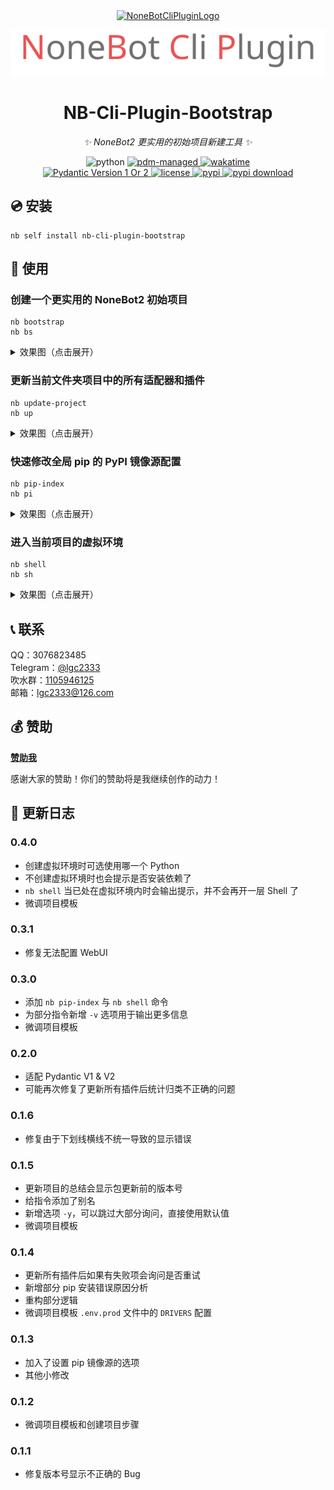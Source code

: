 <!-- markdownlint-disable MD031 MD033 MD036 MD041 -->

<div align="center">

<a href="https://cli.nonebot.dev/">
  <img src="https://cli.nonebot.dev/logo.png" width="200" height="200" alt="NoneBotCliPluginLogo">
</a>

<p>
  <img src="https://raw.githubusercontent.com/lgc-NB2Dev/readme/main/template/cli.svg" alt="NoneBotCliPluginText">
</p>

# NB-Cli-Plugin-Bootstrap

_✨ NoneBot2 更实用的初始项目新建工具 ✨_

<img src="https://img.shields.io/badge/python-3.9+-blue.svg" alt="python">
<a href="https://pdm.fming.dev">
  <img src="https://img.shields.io/badge/pdm-managed-blueviolet" alt="pdm-managed">
</a>
<a href="https://wakatime.com/badge/user/b61b0f9a-f40b-4c82-bc51-0a75c67bfccf/project/018c33e5-66c5-4aee-ad15-2d9104d177c4">
  <img src="https://wakatime.com/badge/user/b61b0f9a-f40b-4c82-bc51-0a75c67bfccf/project/018c33e5-66c5-4aee-ad15-2d9104d177c4.svg" alt="wakatime">
</a>

<br />

<a href="https://pydantic.dev">
  <img src="https://img.shields.io/endpoint?url=https://raw.githubusercontent.com/lgc-NB2Dev/readme/main/template/pyd-v1-or-v2.json" alt="Pydantic Version 1 Or 2" >
</a>
<a href="./LICENSE">
  <img src="https://img.shields.io/github/license/lgc-NB2Dev/nb-cli-plugin-bootstrap.svg" alt="license">
</a>
<a href="https://pypi.python.org/pypi/nb-cli-plugin-bootstrap">
  <img src="https://img.shields.io/pypi/v/nb-cli-plugin-bootstrap.svg" alt="pypi">
</a>
<a href="https://pypi.python.org/pypi/nb-cli-plugin-bootstrap">
  <img src="https://img.shields.io/pypi/dm/nb-cli-plugin-bootstrap" alt="pypi download">
</a>

</div>

## 💿 安装

```shell
nb self install nb-cli-plugin-bootstrap
```

## 🎉 使用

### 创建一个更实用的 NoneBot2 初始项目

```shell
nb bootstrap
nb bs
```

<details>
<summary>效果图（点击展开）</summary>

![效果图](https://raw.githubusercontent.com/lgc-NB2Dev/readme/main/cli-bootstrap/bootstrap.png)

</details>

### 更新当前文件夹项目中的所有适配器和插件

```shell
nb update-project
nb up
```

<details>
<summary>效果图（点击展开）</summary>

![效果图](https://raw.githubusercontent.com/lgc-NB2Dev/readme/main/cli-bootstrap/update-project1.png)
![效果图](https://raw.githubusercontent.com/lgc-NB2Dev/readme/main/cli-bootstrap/update-project2.png)

</details>

### 快速修改全局 pip 的 PyPI 镜像源配置

```shell
nb pip-index
nb pi
```

<details>
<summary>效果图（点击展开）</summary>

![效果图](https://raw.githubusercontent.com/lgc-NB2Dev/readme/main/cli-bootstrap/pip-index.png)

</details>

### 进入当前项目的虚拟环境

```shell
nb shell
nb sh
```

<details>
<summary>效果图（点击展开）</summary>

![效果图](https://raw.githubusercontent.com/lgc-NB2Dev/readme/main/cli-bootstrap/shell.png)

</details>

## 📞 联系

QQ：3076823485  
Telegram：[@lgc2333](https://t.me/lgc2333)  
吹水群：[1105946125](https://jq.qq.com/?_wv=1027&k=Z3n1MpEp)  
邮箱：<lgc2333@126.com>

## 💰 赞助

**[赞助我](https://blog.lgc2333.top/donate)**

感谢大家的赞助！你们的赞助将是我继续创作的动力！

## 📝 更新日志

### 0.4.0

- 创建虚拟环境时可选使用哪一个 Python
- 不创建虚拟环境时也会提示是否安装依赖了
- `nb shell` 当已处在虚拟环境内时会输出提示，并不会再开一层 Shell 了
- 微调项目模板

### 0.3.1

- 修复无法配置 WebUI

### 0.3.0

- 添加 `nb pip-index` 与 `nb shell` 命令
- 为部分指令新增 `-v` 选项用于输出更多信息
- 微调项目模板

### 0.2.0

- 适配 Pydantic V1 & V2
- 可能再次修复了更新所有插件后统计归类不正确的问题

### 0.1.6

- 修复由于下划线横线不统一导致的显示错误

### 0.1.5

- 更新项目的总结会显示包更新前的版本号
- 给指令添加了别名
- 新增选项 `-y`，可以跳过大部分询问，直接使用默认值
- 微调项目模板

### 0.1.4

- 更新所有插件后如果有失败项会询问是否重试
- 新增部分 pip 安装错误原因分析
- 重构部分逻辑
- 微调项目模板 `.env.prod` 文件中的 `DRIVERS` 配置

### 0.1.3

- 加入了设置 pip 镜像源的选项
- 其他小修改

### 0.1.2

- 微调项目模板和创建项目步骤

### 0.1.1

- 修复版本号显示不正确的 Bug
